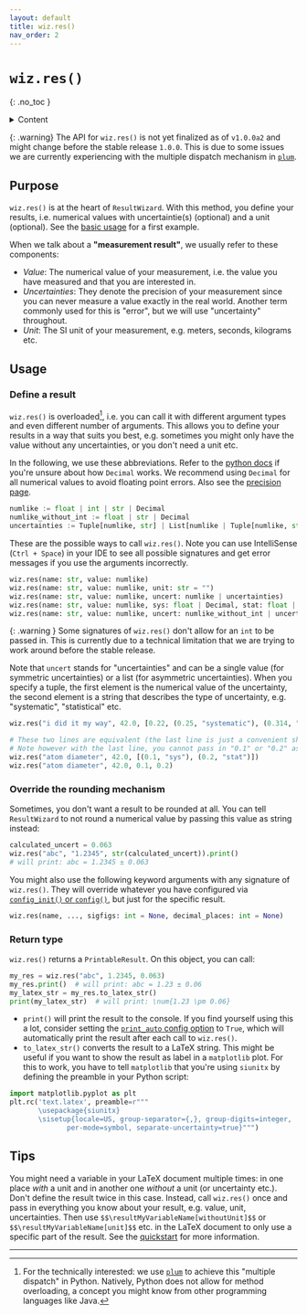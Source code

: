 ```yaml
---
layout: default
title: wiz.res()
nav_order: 2
---
```


# `wiz.res()`
{: .no_toc }

<details markdown="block">
  <summary>
    Content
  </summary>
  {: .text-delta }

- TOC
{:toc}

</details>

{: .warning}
The API for `wiz.res()` is not yet finalized as of `v1.0.0a2` and might change before the stable release `1.0.0`. This is due to some issues we are currently experiencing with the multiple dispatch mechanism in [`plum`].


## Purpose

`wiz.res()` is at the heart of `ResultWizard`. With this method, you define your results, i.e. numerical values with uncertaintie(s) (optional) and a unit (optional). See the [basic usage](/quickstart#-basic-usage) for a first example.


When we talk about a **"measurement result"**, we usually refer to these components:

- _Value_: The numerical value of your measurement, i.e. the value you have measured and that you are interested in.
- _Uncertainties_: They denote the precision of your measurement since you can never measure a value exactly in the real world. Another term commonly used for this is "error", but we will use "uncertainty" throughout.
- _Unit_: The SI unit of your measurement, e.g. meters, seconds, kilograms etc.


## Usage


### Define a result

`wiz.res()` is overloaded[^1], i.e. you can call it with different argument types and even different number of arguments. This allows you to define your results in a way that suits you best, e.g. sometimes you might only have the value without any uncertainties, or you don't need a unit etc.

In the following, we use these abbreviations. Refer to the [python docs](https://docs.python.org/3/library/decimal.html) if you're unsure about how `Decimal` works. We recommend using `Decimal` for all numerical values to avoid floating point errors. Also see the [precision page](TODO).
```py
numlike := float | int | str | Decimal
numlike_without_int := float | str | Decimal
uncertainties := Tuple[numlike, str] | List[numlike | Tuple[numlike, str]]
```

These are the possible ways to call `wiz.res()`. Note you can use IntelliSense (`Ctrl + Space`) in your IDE to see all possible signatures and get error messages if you use the arguments incorrectly.
```py
wiz.res(name: str, value: numlike)
wiz.res(name: str, value: numlike, unit: str = "")
wiz.res(name: str, value: numlike, uncert: numlike | uncertainties)
wiz.res(name: str, value: numlike, sys: float | Decimal, stat: float | Decimal, unit: str = "")
wiz.res(name: str, value: numlike, uncert: numlike_without_int | uncertainties | None, unit: str = "")
```

{: .warning }
Some signatures of `wiz.res()` don't allow for an `int` to be passed in. This is currently due to a technical limitation that we are trying to work around before the stable release.

Note that `uncert` stands for "uncertainties" and can be a single value (for symmetric uncertainties) or a list (for asymmetric uncertainties). When you specify a tuple, the first element is the numerical value of the uncertainty, the second element is a string that describes the type of uncertainty, e.g. "systematic", "statistical" etc.
```py
wiz.res("i did it my way", 42.0, [0.22, (0.25, "systematic"), (0.314, "yet another one")])

# These two lines are equivalent (the last line is just a convenient shorthand)
# Note however with the last line, you cannot pass in "0.1" or "0.2" as strings.
wiz.res("atom diameter", 42.0, [(0.1, "sys"), (0.2, "stat")])
wiz.res("atom diameter", 42.0, 0.1, 0.2)
```


### Override the rounding mechanism

Sometimes, you don't want a result to be rounded at all. You can tell `ResultWizard` to not round a numerical value by passing this value as string instead:
```py
calculated_uncert = 0.063
wiz.res("abc", "1.2345", str(calculated_uncert)).print()
# will print: abc = 1.2345 ± 0.063
```

You might also use the following keyword arguments with any signature of `wiz.res()`. They will override whatever you have configured via [`config_init()` or `config()`](/api/config), but just for the specific result.
```py
wiz.res(name, ..., sigfigs: int = None, decimal_places: int = None)
```


### Return type

`wiz.res()` returns a `PrintableResult`. On this object, you can call:

```py
my_res = wiz.res("abc", 1.2345, 0.063)
my_res.print()  # will print: abc = 1.23 ± 0.06
my_latex_str = my_res.to_latex_str()
print(my_latex_str)  # will print: \num{1.23 \pm 0.06}
```

- `print()` will print the result to the console. If you find yourself using this a lot, consider setting the [`print_auto` config option](/api/config#print_auto) to `True`, which will automatically print the result after each call to `wiz.res()`.
- `to_latex_str()` converts the result to a LaTeX string. This might be useful if you want to show the result as label in a `matplotlib` plot. For this to work, you have to tell `matplotlib` that you're using `siunitx` by defining the preamble in your Python script:
```py
import matplotlib.pyplot as plt
plt.rc('text.latex', preamble=r"""
       \usepackage{siunitx}
       \sisetup{locale=US, group-separator={,}, group-digits=integer,
              per-mode=symbol, separate-uncertainty=true}""")
```



## Tips

You might need a variable in your LaTeX document multiple times: in one place _with_ a unit and in another one _without_ a unit (or uncertainty etc.). Don't define the result twice in this case.
Instead, call `wiz.res()` once and pass in everything you know about your result, e.g. value, unit, uncertainties. Then use `$$\resultMyVariableName[withoutUnit]$$` or `$$\resultMyVariableName[unit]$$` etc. in the LaTeX document to only use a specific part of the result. See the [quickstart](/quickstart#latex-subset-syntax) for more information.


---

[^1]: For the technically interested: we use [`plum`] to achieve this "multiple dispatch" in Python. Natively, Python does not allow for method overloading, a concept you might know from other programming languages like Java.


[`plum`]: https://github.com/beartype/plum
